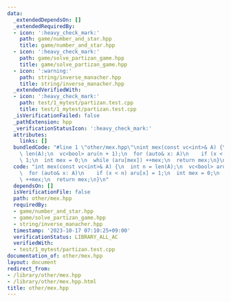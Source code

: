 ```yaml
---
data:
  _extendedDependsOn: []
  _extendedRequiredBy:
  - icon: ':heavy_check_mark:'
    path: game/number_and_star.hpp
    title: game/number_and_star.hpp
  - icon: ':heavy_check_mark:'
    path: game/solve_partizan_game.hpp
    title: game/solve_partizan_game.hpp
  - icon: ':warning:'
    path: string/inverse_manacher.hpp
    title: string/inverse_manacher.hpp
  _extendedVerifiedWith:
  - icon: ':heavy_check_mark:'
    path: test/1_mytest/partizan.test.cpp
    title: test/1_mytest/partizan.test.cpp
  _isVerificationFailed: false
  _pathExtension: hpp
  _verificationStatusIcon: ':heavy_check_mark:'
  attributes:
    links: []
  bundledCode: "#line 1 \"other/mex.hpp\"\nint mex(const vc<int>& A) {\n  int n =\
    \ len(A);\n  vc<bool> aru(n + 1);\n  for (auto& x: A)\n    if (x < n) aru[x] =\
    \ 1;\n  int mex = 0;\n  while (aru[mex]) ++mex;\n  return mex;\n}\n"
  code: "int mex(const vc<int>& A) {\n  int n = len(A);\n  vc<bool> aru(n + 1);\n\
    \  for (auto& x: A)\n    if (x < n) aru[x] = 1;\n  int mex = 0;\n  while (aru[mex])\
    \ ++mex;\n  return mex;\n}\n"
  dependsOn: []
  isVerificationFile: false
  path: other/mex.hpp
  requiredBy:
  - game/number_and_star.hpp
  - game/solve_partizan_game.hpp
  - string/inverse_manacher.hpp
  timestamp: '2023-10-17 07:10:25+09:00'
  verificationStatus: LIBRARY_ALL_AC
  verifiedWith:
  - test/1_mytest/partizan.test.cpp
documentation_of: other/mex.hpp
layout: document
redirect_from:
- /library/other/mex.hpp
- /library/other/mex.hpp.html
title: other/mex.hpp
---
```

